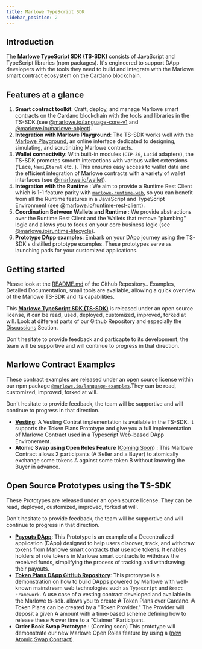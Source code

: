 ```yaml
---
title: Marlowe TypeScript SDK
sidebar_position: 2
---
```


## Introduction
The **[Marlowe TypeScript SDK (TS-SDK)](https://github.com/input-output-hk/marlowe-ts-sdk/)** consists of JavaScript and TypeScript libraries (npm packages). It's engineered to support DApp developers with the tools they need to build and integrate with the Marlowe smart contract ecosystem on the Cardano blockchain. 

## Features at a glance

1. **Smart contract toolkit**: Craft, deploy, and manage Marlowe smart contracts on the Cardano blockchain with the tools and libraries in the TS-SDK.(see [@marlowe.io/language-core-v1](https://input-output-hk.github.io/marlowe-ts-sdk/modules/_marlowe_io_wallet.html](https://input-output-hk.github.io/marlowe-ts-sdk/modules/_marlowe_io_language_core_v1.html)) and [@marlowe.io/marlowe-object](https://input-output-hk.github.io/marlowe-ts-sdk/modules/_marlowe_io_marlowe_object.html)).   
2. **Integration with Marlowe Playground**: The TS-SDK works well with the [Marlowe Playground](https://play.marlowe.iohk.io/), an online interface dedicated to designing, simulating, and scrutinizing Marlowe contracts.
4. **Wallet connectivity**: With built-in modules (`CIP-30`, `Lucid` adapters), the TS-SDK promotes smooth interactions with various wallet extensions ('Lace, `Nami`,`Eternl` etc..). This ensures easy access to wallet data and the efficient integration of Marlowe contracts with a variety of wallet interfaces (see [@marlowe.io/wallet](https://input-output-hk.github.io/marlowe-ts-sdk/modules/_marlowe_io_wallet.html)). 
5. **Integration with the Runtime** : We aim to provide a Runtime Rest Client which is 1-1 feature parity with [`marlowe-runtime-web`](https://github.com/input-output-hk/marlowe-cardano/tree/main/marlowe-runtime-web), so you can benefit from all the Runtime features in a JavaScript and TypeScript Environment (see [@marlowe.io/runtime-rest-client](https://input-output-hk.github.io/marlowe-ts-sdk/modules/_marlowe_io_runtime_rest_client.html)).
6. **Coordination Between Wallets and Runtime** : We provide abstractions over the Runtime Rest Client and the Wallets that remove "plumbing" logic and allows you to focus on your core business logic (see [@marlowe.io/runtime-lifecycle](https://input-output-hk.github.io/marlowe-ts-sdk/modules/_marlowe_io_runtime_lifecycle.html)).    
7. **Prototype DApp examples**: Embark on your DApp journey using the TS-SDK's distilled prototype examples. These prototypes serve as launching pads for your customized applications.

## Getting started

Please look at the [README.md](https://github.com/input-output-hk/marlowe-ts-sdk/) of the Github Repository.. Examples, Detailed Documentation, small tools are available, allowing a quick overview of the Marlowe TS-SDK and its capabilities. 

This **[Marlowe TypeScript SDK (TS-SDK)](https://github.com/input-output-hk/marlowe-ts-sdk/)** is released under an open source license, it can be read, used, deployed, customized, improved, forked at will. Look at different parts of our Github Repository and especially the [Discussions](https://github.com/input-output-hk/marlowe-ts-sdk/discussions) Section.  

Don't hesitate to provide feedback and particapte to its development, the team will be supportive and will continue to progress in that direction. 

## Marlowe Contract Examples 

These contract examples are released under an open source license within our npm package [`@marlowe.io/language-examples`](https://input-output-hk.github.io/marlowe-ts-sdk/modules/_marlowe_io_language_examples.html).They can be read, customized, improved, forked at will. 

Don't hesitate to provide feedback, the team will be supportive and will continue to progress in that direction.

- **[Vesting]([https://github.com/input-output-hk/marlowe-ts-sdk/blob/main/pocs/contract-example/vesting-flow.html](https://input-output-hk.github.io/marlowe-ts-sdk/modules/_marlowe_io_language_examples.vesting.html))**: A Vesting Contrat implementation is available in the TS-SDK. It supports the Token Plans Prototype and give you a full implementation of Marlowe Contract used in a Typescript Web-based DApp Environement.
- **Atomic Swap using Open Roles Feature** ([Coming Soon](https://github.com/input-output-hk/marlowe-ts-sdk/issues/86)) : This  Marlowe Contract allows 2 participants (A Seller and a Buyer) to atomically exchange some tokens A against some token B without knowing the Buyer in advance.  

## Open Source Prototypes using the TS-SDK

These Prototypes are released under an open source license. They can be read, deployed, customized, improved, forked at will. 

Don't hesitate to provide feedback, the team will be supportive and will continue to progress in that direction.

- **[Payouts DApp](payouts-dapp-prototype.md)**: This Prototype is an example of a Decentralized application (DApp) designed to help users discover, track, and withdraw tokens from Marlowe smart contracts that use role tokens. It enables holders of role tokens in Marlowe smart contracts to withdraw the received funds, simplifying the process of tracking and withdrawing their payouts.
- **[Token Plans DApp GitHub Repository](https://github.com/input-output-hk/marlowe-token-plans)**: This prototype is  a demonstration on how to build DApps powered by Marlowe with well-known mainstream web technologies such as `Typescript` and `React Framework`. A use case of a vesting contract developed and available in the Marlowe ts-sdk. allows you to create ₳ Token Plans over Cardano. ₳ Token Plans can be created by a "Token Provider." The Provider will deposit a given ₳ amount with a time-based scheme defining how to release these ₳ over time to a "Claimer" Participant.
- **Order Book Swap Prototype** : (Coming soon) This prototype will demonstrate our new Marlowe Open Roles feature by using a ([new Atomic Swap Contract](https://github.com/input-output-hk/marlowe-ts-sdk/issues/86)).     

  

